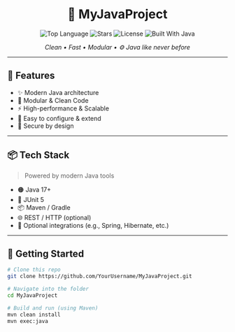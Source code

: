 <h1 align="center">🚀 MyJavaProject</h1>

<p align="center">
  <img src="https://img.shields.io/github/languages/top/YourUsername/MyJavaProject?style=flat-square" alt="Top Language" />
  <img src="https://img.shields.io/github/stars/YourUsername/MyJavaProject?style=flat-square" alt="Stars" />
  <img src="https://img.shields.io/github/license/YourUsername/MyJavaProject?style=flat-square" alt="License" />
  <img src="https://img.shields.io/badge/built%20with-java-orange?style=flat-square&logo=java" alt="Built With Java" />
</p>

<p align="center">
  <em>Clean • Fast • Modular • ⚙ Java like never before</em>
</p>

---

## 🧠 Features

- ✨ Modern Java architecture
- 🧩 Modular & Clean Code
- ⚡ High-performance & Scalable
- 🔧 Easy to configure & extend
- 🔐 Secure by design

---

## 📦 Tech Stack

> Powered by modern Java tools

- 🟠 Java 17+
- 🧪 JUnit 5
- 📦 Maven / Gradle
- 🌐 REST / HTTP (optional)
- 🧠 Optional integrations (e.g., Spring, Hibernate, etc.)

---

## 🚀 Getting Started

```bash
# Clone this repo
git clone https://github.com/YourUsername/MyJavaProject.git

# Navigate into the folder
cd MyJavaProject

# Build and run (using Maven)
mvn clean install
mvn exec:java
